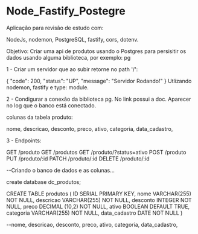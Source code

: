 # Node_Fastify_Postegre


Aplicação para revisão de estudo com:

NodeJs, nodemon, PostgreSQL, fastify, cors, dotenv.

Objetivo: Criar uma api de produtos usando o Postgres para persisitir os dados usando alguma biblioteca, por exemplo: pg

1 - Criar um servidor que ao subir retorne no path '/':

{
  "code": 200,
  "status": "UP",
  "message": "Servidor Rodando!"
}
Utlizando nodemon, fastify e type: module.

2 - Condigurar a conexão da biblioteca pg. No link possui a doc. Aparecer no log que o banco está conectado.

colunas da tabela produto:

nome, descricao, desconto, preco, ativo, categoria, data_cadastro,

3 - Endpoints:

GET /produto GET /produtos GET /produto/?status=ativo POST /produto PUT /produto/:id PATCH /produto/:id DELETE /produto/:id


--Criando o banco de dados e as colunas...

create database dc_produtos;

CREATE TABLE produtos (
	ID SERIAL PRIMARY KEY,
	nome VARCHAR(255) NOT NULL,
	descricao VARCHAR(255) NOT NULL,
	desconto INTEGER NOT NULL,
	preco DECIMAL (10,2) NOT NULL,
	ativo BOOLEAN DEFAULT TRUE,
	categoria VARCHAR(255) NOT NULL,
	data_cadastro DATE NOT NULL	
)

--nome, descricao, desconto, preco, ativo, categoria, data_cadastro,
